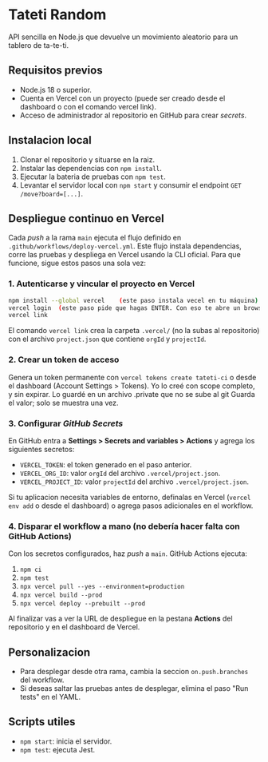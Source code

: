 ﻿# Tateti Random

API sencilla en Node.js que devuelve un movimiento aleatorio para un tablero de ta-te-ti.

## Requisitos previos
- Node.js 18 o superior.
- Cuenta en Vercel con un proyecto (puede ser creado desde el dashboard o con el comando vercel link).
- Acceso de administrador al repositorio en GitHub para crear *secrets*.

## Instalacion local
1. Clonar el repositorio y situarse en la raiz.
2. Instalar las dependencias con `npm install`.
3. Ejecutar la bateria de pruebas con `npm test`.
4. Levantar el servidor local con `npm start` y consumir el endpoint `GET /move?board=[...]`.

## Despliegue continuo en Vercel
Cada *push* a la rama `main` ejecuta el flujo definido en `.github/workflows/deploy-vercel.yml`. Este flujo instala dependencias, corre las pruebas y despliega en Vercel usando la CLI oficial. Para que funcione, sigue estos pasos una sola vez:

### 1. Autenticarse y vincular el proyecto en Vercel
```bash
npm install --global vercel    (este paso instala vecel en tu máquina)
vercel login  (este paso pide que hagas ENTER. Con eso te abre un browser y espera a que lo autorices)
vercel link
```
El comando `vercel link` crea la carpeta `.vercel/` (no la subas al repositorio) con el archivo `project.json` que contiene `orgId` y `projectId`.

### 2. Crear un token de acceso
Genera un token permanente con `vercel tokens create tateti-ci` o desde el dashboard (Account Settings > Tokens). 
Yo lo creé con scope completo, y sin expirar. Lo guardé en un archivo .private que no se sube al git
Guarda el valor; solo se muestra una vez.

### 3. Configurar *GitHub Secrets*
En GitHub entra a **Settings > Secrets and variables > Actions** y agrega los siguientes secretos:
- `VERCEL_TOKEN`: el token generado en el paso anterior.
- `VERCEL_ORG_ID`: valor `orgId` del archivo `.vercel/project.json`.
- `VERCEL_PROJECT_ID`: valor `projectId` del archivo `.vercel/project.json`.

Si tu aplicacion necesita variables de entorno, definalas en Vercel (`vercel env add` o desde el dashboard) o agrega pasos adicionales en el workflow.

### 4. Disparar el workflow a mano (no debería hacer falta con GitHub Actions)
Con los secretos configurados, haz *push* a `main`. GitHub Actions ejecuta:
1. `npm ci`
2. `npm test`
3. `npx vercel pull --yes --environment=production`
4. `npx vercel build --prod`
5. `npx vercel deploy --prebuilt --prod`

Al finalizar vas a ver la URL de despliegue en la pestana **Actions** del repositorio y en el dashboard de Vercel.

## Personalizacion
- Para desplegar desde otra rama, cambia la seccion `on.push.branches` del workflow.
- Si deseas saltar las pruebas antes de desplegar, elimina el paso "Run tests" en el YAML.

## Scripts utiles
- `npm start`: inicia el servidor.
- `npm test`: ejecuta Jest.
